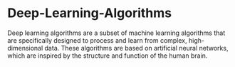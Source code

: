 # Deep-Learning-Algorithms
Deep learning algorithms are a subset of machine learning algorithms that are specifically designed to process and learn from complex, high-dimensional data. These algorithms are based on artificial neural networks, which are inspired by the structure and function of the human brain.
